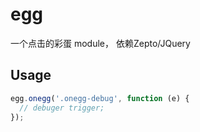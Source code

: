 egg
===

一个点击的彩蛋 module， 依赖Zepto/JQuery


## Usage

```javascript
egg.onegg('.onegg-debug', function (e) {
  // debuger trigger;
});
```
